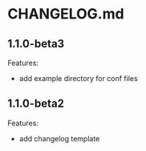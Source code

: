 # CHANGELOG.md

## 1.1.0-beta3

Features:

  - add example directory for conf files

## 1.1.0-beta2

Features:

  - add changelog template 

